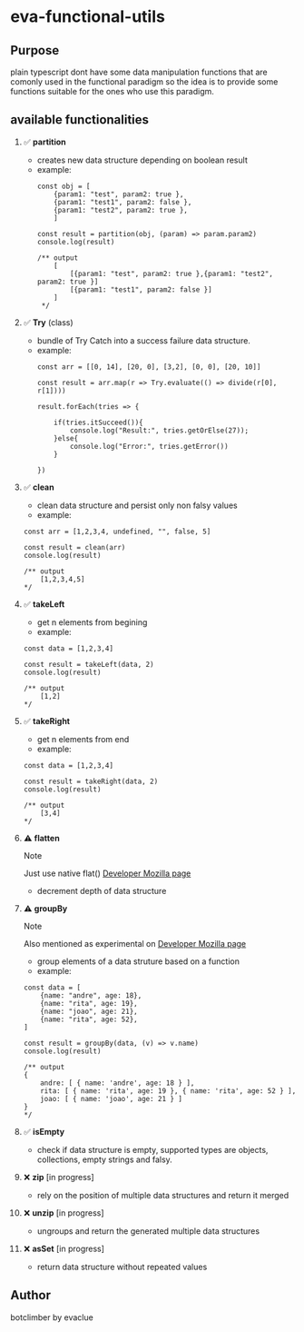 # eva-functional-utils

## Purpose
plain typescript dont have some data manipulation functions that are comonly used in the functional paradigm so the idea is to provide some functions suitable for the ones who use this paradigm.

## available functionalities
1. :white_check_mark: **partition**
    - creates new data structure depending on boolean result
    - example:
        ```
        const obj = [
            {param1: "test", param2: true },
            {param1: "test1", param2: false },
            {param1: "test2", param2: true },
            ]

        const result = partition(obj, (param) => param.param2)
        console.log(result)
        
        /** output
            [
                [{param1: "test", param2: true },{param1: "test2", param2: true }]
                [{param1: "test1", param2: false }]
            ]
         */
        ```

2. :white_check_mark: **Try** (class)
    - bundle of Try Catch into a success failure data structure.
    - example:
        ```
        const arr = [[0, 14], [20, 0], [3,2], [0, 0], [20, 10]]

        const result = arr.map(r => Try.evaluate(() => divide(r[0], r[1])))

        result.forEach(tries => {

            if(tries.itSucceed()){
                console.log("Result:", tries.getOrElse(27));
            }else{
                console.log("Error:", tries.getError())
            }

        })
        ```

3. :white_check_mark: **clean**
    - clean data structure and persist only non falsy values
    - example:
    ```
    const arr = [1,2,3,4, undefined, "", false, 5]

    const result = clean(arr)
    console.log(result)

    /** output
        [1,2,3,4,5]
    */
    ```

4. :white_check_mark: **takeLeft**
    - get n elements from begining
    - example:
    ```
    const data = [1,2,3,4]

    const result = takeLeft(data, 2)
    console.log(result)

    /** output
        [1,2]
    */
    ```

5. :white_check_mark: **takeRight**
    - get n elements from end
    - example:
    ```
    const data = [1,2,3,4]

    const result = takeRight(data, 2)
    console.log(result)

    /** output
        [3,4]
    */
    ```   

6. :warning: **flatten** 
    > [!NOTE]
    > Just use native flat() [Developer Mozilla page](https://developer.mozilla.org/en-US/docs/Web/JavaScript/Reference/Global_Objects/Array/flat)
    - decrement depth of data structure

7. :warning: **groupBy** 
    > [!NOTE]
    > Also mentioned as experimental on [Developer Mozilla page](https://developer.mozilla.org/en-US/docs/Web/JavaScript/Reference/Global_Objects/Object/groupBy)
    - group elements of a data struture based on a function
    - example:
    ```
    const data = [
        {name: "andre", age: 18},
        {name: "rita", age: 19},
        {name: "joao", age: 21},
        {name: "rita", age: 52},
    ]

    const result = groupBy(data, (v) => v.name)
    console.log(result)

    /** output
    {
        andre: [ { name: 'andre', age: 18 } ],
        rita: [ { name: 'rita', age: 19 }, { name: 'rita', age: 52 } ],
        joao: [ { name: 'joao', age: 21 } ]
    }
    */
    ```

8. :white_check_mark: **isEmpty**
    - check if data structure is empty, supported types are objects, collections, empty strings and falsy.

9. :x: **zip** [in progress]
    - rely on the position of multiple data structures and return it merged

10. :x: **unzip** [in progress]
    - ungroups and return the generated multiple data structures

11. :x: **asSet** [in progress]
    - return data structure without repeated values

## Author
botclimber by evaclue